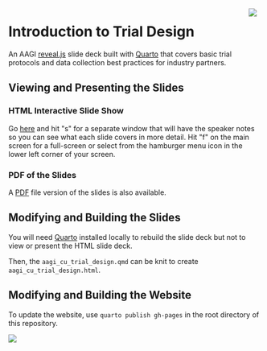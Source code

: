 <img src="assets/aagi-logo.svg" align="right" style="margin:10px" />

# Introduction to Trial Design

An AAGI [reveal.js](https://revealjs.com) slide deck built with [Quarto](https://quarto.org/docs/presentations/revealjs/) that covers basic trial protocols and data collection best practices for industry partners.

## Viewing and Presenting the Slides

### HTML Interactive Slide Show

Go [here](https://aagi-aus.github.io/Trial_Protocol_Best_Practices/trial_protocols_and_best_data_practices.html#/title-slide) and hit "s" for a separate window that will have the speaker notes so you can see what each slide covers in more detail.
Hit "f" on the main screen for a full-screen or select from the hamburger menu icon in the lower left corner of your screen.

### PDF of the Slides

A [PDF](GGA_training_session_3_trial_design.pdf) file version of the slides is also available.

## Modifying and Building the Slides

You will need [Quarto](https://quarto.org) installed locally to rebuild the slide deck but not to view or present the HTML slide deck.

Then, the `aagi_cu_trial_design.qmd` can be knit to create `aagi_cu_trial_design.html`.

## Modifying and Building the Website

To update the website, use `quarto publish gh-pages` in the root directory of this repository.

![](assets/Partners.svg)
